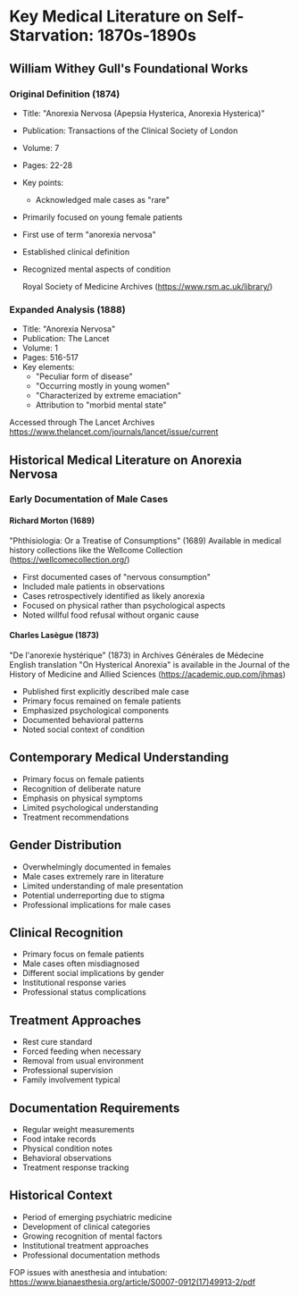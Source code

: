 # Key Medical Literature on Self-Starvation: 1870s-1890s

## William Withey Gull's Foundational Works

### Original Definition (1874)
- Title: "Anorexia Nervosa (Apepsia Hysterica, Anorexia Hysterica)"
- Publication: Transactions of the Clinical Society of London
- Volume: 7
- Pages: 22-28
- Key points:
  - Acknowledged male cases as "rare"
- Primarily focused on young female patients
- First use of term "anorexia nervosa"
- Established clinical definition
- Recognized mental aspects of condition

  Royal Society of Medicine Archives (https://www.rsm.ac.uk/library/)


### Expanded Analysis (1888)
- Title: "Anorexia Nervosa"
- Publication: The Lancet
- Volume: 1
- Pages: 516-517
- Key elements:
  - "Peculiar form of disease"
  - "Occurring mostly in young women"
  - "Characterized by extreme emaciation"
  - Attribution to "morbid mental state"

Accessed through The Lancet Archives  https://www.thelancet.com/journals/lancet/issue/current

## Historical Medical Literature on Anorexia Nervosa

### Early Documentation of Male Cases

#### Richard Morton (1689)

"Phthisiologia: Or a Treatise of Consumptions" (1689)
Available in medical history collections like the Wellcome Collection (https://wellcomecollection.org/)

- First documented cases of "nervous consumption"
- Included male patients in observations
- Cases retrospectively identified as likely anorexia
- Focused on physical rather than psychological aspects
- Noted willful food refusal without organic cause

#### Charles Lasègue (1873)

"De l'anorexie hystérique" (1873) in Archives Générales de Médecine
English translation "On Hysterical Anorexia" is available in the Journal of the History of Medicine and Allied Sciences (https://academic.oup.com/jhmas)
- Published first explicitly described male case
- Primary focus remained on female patients
- Emphasized psychological components
- Documented behavioral patterns
- Noted social context of condition


## Contemporary Medical Understanding
- Primary focus on female patients
- Recognition of deliberate nature
- Emphasis on physical symptoms
- Limited psychological understanding
- Treatment recommendations

## Gender Distribution
- Overwhelmingly documented in females
- Male cases extremely rare in literature
- Limited understanding of male presentation
- Potential underreporting due to stigma
- Professional implications for male cases

## Clinical Recognition
- Primary focus on female patients
- Male cases often misdiagnosed
- Different social implications by gender
- Institutional response varies
- Professional status complications

## Treatment Approaches
- Rest cure standard
- Forced feeding when necessary
- Removal from usual environment
- Professional supervision
- Family involvement typical

## Documentation Requirements
- Regular weight measurements
- Food intake records
- Physical condition notes
- Behavioral observations
- Treatment response tracking

## Historical Context
- Period of emerging psychiatric medicine
- Development of clinical categories
- Growing recognition of mental factors
- Institutional treatment approaches
- Professional documentation methods 


FOP issues with anesthesia and intubation: https://www.bjanaesthesia.org/article/S0007-0912(17)49913-2/pdf

